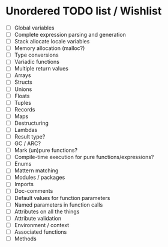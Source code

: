 # Unordered TODO list / Wishlist

- [ ] Global variables
- [ ] Complete expression parsing and generation
- [ ] Stack allocate locale variables
- [ ] Memory allocation (malloc?)
- [ ] Type conversions
- [ ] Variadic functions
- [ ] Multiple return values
- [ ] Arrays
- [ ] Structs
- [ ] Unions
- [ ] Floats
- [ ] Tuples
- [ ] Records
- [ ] Maps
- [ ] Destructuring
- [ ] Lambdas
- [ ] Result type?
- [ ] GC / ARC?
- [ ] Mark (un)pure functions?
- [ ] Compile-time execution for pure functions/expressions?
- [ ] Enums
- [ ] Mattern matching
- [ ] Modules / packages
- [ ] Imports
- [ ] Doc-comments
- [ ] Default values for function parameters
- [ ] Named parameters in function calls
- [ ] Attributes on all the things
- [ ] Attribute validation
- [ ] Environment / context
- [ ] Associated functions
- [ ] Methods